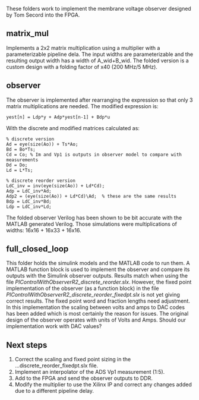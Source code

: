These folders work to implement the membrane voltage observer designed by Tom Secord into the FPGA. 

## matrix_mul 

Implements a 2x2 matrix multiplication using a multiplier with a parameterizable pipeline dela. The input widths are parameterizable and the resulting output width has a width of A_wid+B_wid. The folded version is a custom design with a folding factor of x40 (200 MHz/5 MHz). 

## observer 

The observer is implemented after rearranging the expression so that only 3 matrix multiplications are needed. The modified expression is:

```
yest[n] = Ldp*y + Adp*yest[n-1] + Bdp*u 
```
With the discrete and modified matrices calculated as:

```
% discrete version
Ad = eye(size(Ao)) + Ts*Ao;
Bd = Bo*Ts;
Cd = Co; % Im and Vp1 is outputs in observer model to compare with measurements
Dd = Do;
Ld = L*Ts;

% discrete reorder version
LdC_inv = inv(eye(size(Ao)) + Ld*Cd);
Adp = LdC_inv*Ad;
Adp2 = (eye(size(Ao)) + Ld*Cd)\Ad;  % these are the same results
Bdp = LdC_inv*Bd;
Ldp = LdC_inv*Ld;
```
The folded observer Verilog has been shown to be bit accurate with the MATLAB generated Verilog. Those simulations were multiplications of widths: 16x16 + 16x33 + 16x16.

## full_closed_loop 

This folder holds the simulink models and the MATLAB code to run them. A MATLAB function block is used to implement the observer and compare its outputs with the Simulink observer outputs. Results match when using the file *PIControlWithObserverR2_discrete_reorder.slx*. However, the fixed point implementation of the observer (as a function block) in the file *PIControlWithObserverR2_discrete_reorder_fixedpt.slx* is not yet giving correct results. The fixed point word and fraction lengths need adjustment. In this implementation the scaling between volts and amps to DAC codes has been added which is most certainly the reason for issues. The original design of the observer operates with units of Volts and Amps. Should our implementation work with DAC values? 

## Next steps

1. Correct the scaling and fixed point sizing in the ...discrete_reorder_fixedpt.slx file. 
2. Implement an interpolator of the ADS Vp1 measurement (1:5). 
3. Add to the FPGA and send the observer outputs to DDR.  
4. Modify the multiplier to use the Xilinx IP and correct any changes added due to a different pipeline delay.

